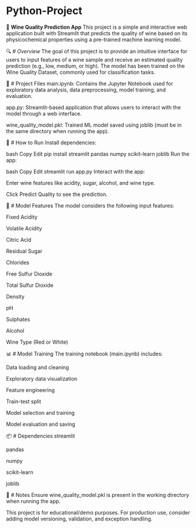 # Python-Project

🍷 **Wine Quality Prediction App**
This project is a simple and interactive web application built with Streamlit that predicts the quality of wine based on its physicochemical properties using a pre-trained machine learning model.

🔍 # *Overview*
The goal of this project is to provide an intuitive interface for users to input features of a wine sample and receive an estimated quality prediction (e.g., low, medium, or high). The model has been trained on the Wine Quality Dataset, commonly used for classification tasks.

📁 # Project Files
main.ipynb: Contains the Jupyter Notebook used for exploratory data analysis, data preprocessing, model training, and evaluation.

app.py: Streamlit-based application that allows users to interact with the model through a web interface.

wine_quality_model.pkl: Trained ML model saved using joblib (must be in the same directory when running the app).

🚀 # How to Run
Install dependencies:

bash
Copy
Edit
pip install streamlit pandas numpy scikit-learn joblib
Run the app:

bash
Copy
Edit
streamlit run app.py
Interact with the app:

Enter wine features like acidity, sugar, alcohol, and wine type.

Click Predict Quality to see the prediction.

🧠 # Model Features
The model considers the following input features:

Fixed Acidity

Volatile Acidity

Citric Acid

Residual Sugar

Chlorides

Free Sulfur Dioxide

Total Sulfur Dioxide

Density

pH

Sulphates

Alcohol

Wine Type (Red or White)

📊 # Model Training
The training notebook (main.ipynb) includes:

Data loading and cleaning

Exploratory data visualization

Feature engineering

Train-test split

Model selection and training

Model evaluation and saving

📦 # Dependencies
streamlit

pandas

numpy

scikit-learn

joblib

📌 # Notes
Ensure wine_quality_model.pkl is present in the working directory when running the app.

This project is for educational/demo purposes. For production use, consider adding model versioning, validation, and exception handling.
